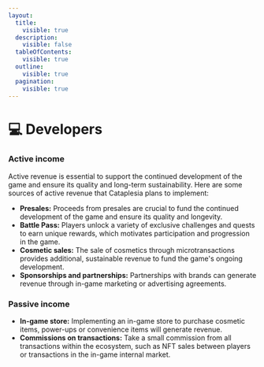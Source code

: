 ```yaml
---
layout:
  title:
    visible: true
  description:
    visible: false
  tableOfContents:
    visible: true
  outline:
    visible: true
  pagination:
    visible: true
---
```


# 💻 Developers

### Active income

Active revenue is essential to support the continued development of the game and ensure its quality and long-term sustainability. Here are some sources of active revenue that Cataplesia plans to implement:

* **Presales:** Proceeds from presales are crucial to fund the continued development of the game and ensure its quality and longevity.&#x20;
* **Battle Pass:** Players unlock a variety of exclusive challenges and quests to earn unique rewards, which motivates participation and progression in the game.&#x20;
* **Cosmetic sales:** The sale of cosmetics through microtransactions provides additional, sustainable revenue to fund the game's ongoing development.&#x20;
* **Sponsorships and partnerships:** Partnerships with brands can generate revenue through in-game marketing or advertising agreements.

### Passive income

* **In-game store:** Implementing an in-game store to purchase cosmetic items, power-ups or convenience items will generate revenue.&#x20;
* **Commissions on transactions:** Take a small commission from all transactions within the ecosystem, such as NFT sales between players or transactions in the in-game internal market.
